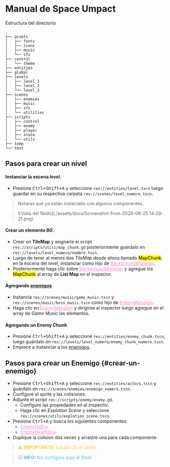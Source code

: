 # Manual de Space Umpact

Estructura del directorio
```text
.
├── assets
│   ├── fonts
│   ├── icons
│   ├── music
│   └── sfx
├── control
│   └── theme
├── entities
├── global
├── levels
│   ├── level_1
│   ├── level_2
│   └── level_3
├── scenes
│   ├── enemies
│   ├── music
│   ├── sfx
│   └── utilities
├── scripts
│   ├── control
│   ├── enemy
│   ├── player
│   ├── state
│   └── utils
├── temp
└── test
```

## Pasos para crear un nivel

#### Instanciar la escena *level*.

- Presione <kbd>Ctrl+Shift+A</kbd> y seleccione `res://entities/level.tscn` luego guardar en su respectiva carpeta `res://scenes/level_numero.tscn`.

> Notaras que ya están instaciado con algunos componentes.

> ![Vista del Nodo](./assets/docs/Screenshot-from-2024-08-25 14-28-21.png)

#### Crear un  elemento *BG*.

- Crear un **TileMap** y asignarle el script `res://scripts/utils/map_chunk.gd` posteriormente guárdalo en `res://levels/level_numero/nombre.tscn`.
- Luego de tener al menos dos *TileMap* desde ahora llamado <mark>MapChunk</mark>, en la escena del nivel, instanciar como hijo de <u style="color:#f989c7">BackgroundManager</u>.
- Posteriormente haga clic sobre <u style="color:#f989c7">BackgroundManager</u> y agregue los <mark>MapChunk</mark> al array de **List Map** en el inspector.

#### Agregando [enemigos](#crear-un-enemigo 'Guía para hacer un enemigo')

- Instancia `res://scenes/music/game_music.tscn` y `res://scenes/music/boss_music.tscn` como hijo de <u style="color:#f989c7">EnemyManager</u>.
- Haga clic en <u style="color:#f989c7">EnemyManager</u> y dirigirse al inspector luego agregue en el array de *Game Music* los elementos.

#### Agregando un **Enemy Chunk**

- Presione <kbd>Ctrl+Shift+A</kbd> y seleccione `res://entities/enemy_chunk.tscn`, luego guárdalo en `res://levels/level_numero/enemy_chunk_numero.tscn`.
- Empiece a instanciar a los [enemigos](#crear-un-enemigo 'Guía para hacer un enemigo').

## Pasos para crear un Enemigo {#crear-un-enemigo}

- Presione <kbd>Ctrl+Shift+A</kbd> y seleccione `res://entities/actors.tscn` y guardalo en `res://scenes/enemies/enemigo_numero.tscn`.
- Configure el sprite y las colisiones.
- Adjunte el script `res://scripts/enemy/enemy.gd`.
	- Configure las propiedades en el inspector.
	- Haga clic en *Explotion Scene* y seleccione `res://scenes/utils/explotion_scene.tscn`.
- Presione <kbd>Ctrl+A</kbd> y busca los siguientes componentes:
	- <u style="color:#f989c7">EnemyHitBox</u>
	- <u style="color:#f989c7">EnemyHealthBox</u>
- Duplique la colision dos veces y arrastre una para cada componente.


> <span style='color: #ffcc32'>⚠️ **IMPORTANTE:** Escalar 2x el sprite.</span>

> <span style='color: rgb(88, 191, 212)'>🛈  **INFO:** No configure aquí el *State*.</span>




